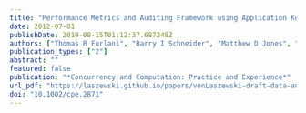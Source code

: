 ```yaml
---
title: "Performance Metrics and Auditing Framework using Application Kernels for High-performance Computer Systems"
date: 2012-07-01
publishDate: 2019-08-15T01:12:37.687248Z
authors: ["Thomas R Furlani", "Barry I Schneider", "Matthew D Jones", "Towns John", "David L Hart", "Abani K Patra", "Robert L Deleon", "Steven M Gallo", "Charng-Da Lu", "Amin Ghadersohi", "Ryan J Gentner", "Andrew E Bruno", "John R Boisseau", "Fugang Wang", "Gregor Von Laszewski"]
publication_types: ["2"]
abstract: ""
featured: false
publication: "*Concurrency and Computation: Practice and Experience*"
url_pdf: "https://laszewski.github.io/papers/vonLaszewski-draft-data-analytics-planing.pdf"
doi: "10.1002/cpe.2871"
---
```


